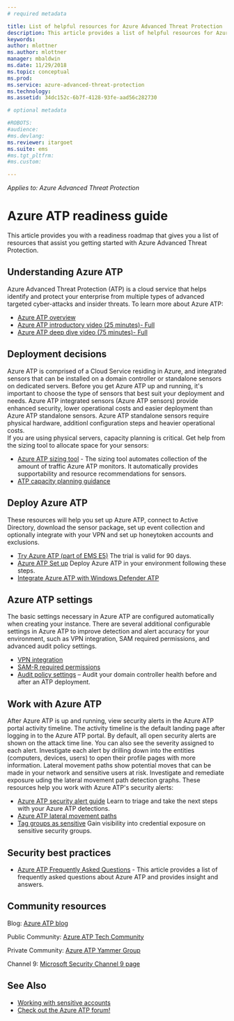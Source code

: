 ```yaml
---
# required metadata

title: List of helpful resources for Azure Advanced Threat Protection | Microsoft Docs
description: This article provides a list of helpful resources for Azure ATP 
keywords:
author: mlottner
ms.author: mlottner
manager: mbaldwin
ms.date: 11/29/2018
ms.topic: conceptual
ms.prod:
ms.service: azure-advanced-threat-protection
ms.technology:
ms.assetid: 34dc152c-6b7f-4128-93fe-aad56c282730

# optional metadata

#ROBOTS:
#audience:
#ms.devlang:
ms.reviewer: itargoet
ms.suite: ems
#ms.tgt_pltfrm:
#ms.custom:

---
```


*Applies to: Azure Advanced Threat Protection*



# Azure ATP readiness guide

This article provides you with a readiness roadmap that gives you  a list of resources that assist you getting started with Azure Advanced Threat Protection. 

## Understanding Azure ATP

Azure Advanced Threat Protection (ATP) is a cloud service that helps identify and protect your enterprise from multiple types of advanced targeted cyber-attacks and insider threats. 
To learn more about Azure ATP: 
- [Azure ATP overview](what-is-atp.md)
- [Azure ATP introductory video (25 minutes)- Full](https://www.youtube.com/watch?v=EGY2m8yU_KE)
- [Azure ATP deep dive video (75 minutes)- Full](https://www.youtube.com/watch?v=QXZIfH0wP3Q)

## Deployment decisions

Azure ATP is comprised of a Cloud Service residing in Azure, and integrated sensors that can be installed on a domain controller or standalone sensors on dedicated servers. Before you get Azure ATP up and running, it's important to choose the type of sensors that best suit your deployment and needs. Azure ATP integrated sensors (Azure ATP sensors) provide enhanced security, lower operational costs and easier deployment than Azure ATP standalone sensors. Azure ATP standalone sensors require physical hardware, additionl configuration steps and heavier operational costs. <br>If you are using physical servers, capacity planning is critical. Get help from the sizing tool to allocate space for your sensors: 
- [Azure ATP sizing tool](http://aka.ms/aatpsizingtool) - The sizing tool automates collection of the amount of traffic Azure ATP monitors. It automatically provides supportability and resource recommendations for sensors. 
- [ATP capacity planning guidance](atp-capacity-planning.md)

## Deploy Azure ATP

These resources will help you set up Azure ATP, connect to Active Directory, download the sensor package, set up event collection and optionally integrate with your VPN and set up honeytoken accounts and exclusions. 
- [Try Azure ATP (part of EMS E5)](http://aka.ms/aatptrial)  The trial is valid for 90 days.
- [Azure ATP Set up](install-atp-step1.md)  Deploy Azure ATP in your environment following these steps.
- [Integrate Azure ATP with Windows Defender ATP](integrate-wd-atp.md)

## Azure ATP settings

The basic settings necessary in Azure ATP are configured automatically when creating your instance. There are several additional configurable settings in Azure ATP to improve detection and alert accuracy for your environment, such as VPN integration, SAM required permissions, and advanced audit policy settings. 

- [VPN integration](install-atp-step6-vpn.md)
- [SAM-R required permissions](install-atp-step8-samr.md)
- [Audit policy settings](atp-advanced-audit-policy.md) – Audit your domain controller health before and after an ATP deployment. 

## Work with Azure ATP

After Azure ATP is up and running, view security alerts in the Azure ATP portal activity timeline. The activity timeline is the default landing page after logging in to the Azure ATP portal. By default, all open security alerts are shown on the attack time line. You can also see the severity assigned to each alert. Investigate each alert by drilling down into the entities (computers, devices, users) to open their profile pages with more information. Lateral movement paths show potential moves that can be made in your network and sensitive users at risk. Investigate and remediate exposure uding the lateral movement path detection graphs. These resources help you work with Azure ATP's security alerts: 

- [Azure ATP security alert guide](suspicious-activity-guide.md) Learn to triage and take the next steps with your Azure ATP detections.
- [Azure ATP lateral movement paths](use-case-lateral-movement-path.md)
- [Tag groups as sensitive](sensitive-accounts.md) Gain visibility into credential exposure on sensitive security groups.

## Security best practices

- [Azure ATP Frequently Asked Questions](atp-technical-faq.md) - This article provides a list of frequently asked questions about Azure ATP and provides insight and answers. 

## Community resources

Blog: [Azure ATP blog](https://aka.ms/aatpblog)

Public Community: [Azure ATP Tech Community](https://aka.ms/AatpCom)

Private Community: [Azure ATP Yammer Group](https://www.yammer.com/azureadvisors/#/threads/inGroup?type=in_group&feedId=9386893&view=all)

Channel 9: [Microsoft Security Channel 9 page](https://channel9.msdn.com/Shows/Microsoft-Security/)



## See Also

- [Working with sensitive accounts](sensitive-accounts.md)
- [Check out the Azure ATP forum!](https://aka.ms/azureatpcommunity)